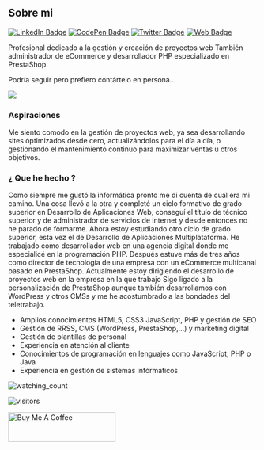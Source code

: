 ## Sobre mi


[![LinkedIn Badge](https://img.shields.io/badge/LinkedIn-Profile-informational?style=flat&logo=linkedin&logoColor=white&color=0D76A8)](https://www.linkedin.com/in/javier-diaz-garrido/)
[![CodePen Badge](https://img.shields.io/badge/CodePen-Profile-informational?style=flat&logo=codepen&logoColor=white&color=black)](https://codepen.io/jadigar)
[![Twitter Badge](https://img.shields.io/badge/Twitter-Profile-informational?style=flat&logo=twitter&logoColor=white&color=1CA2F1)](https://twitter.com/heipry)
[![Web Badge](https://img.shields.io/website-up-down-green-red/http/monip.org.svg)](http://javierdiaz.com.es/)

Profesional dedicado a la gestión y creación de proyectos web
También administrador de eCommerce y desarrollador PHP especializado en PrestaShop.

Podría seguir pero prefiero contártelo en persona...

![](http://javierdiaz.com.es/assets/images/sign.png)
### Aspiraciones

Me siento comodo en la gestión de proyectos web, ya sea desarrollando sites óptimizados desde cero, actualizándolos para el día a día, o gestionando el mantenimiento continuo para maximizar ventas u otros objetivos.

### ¿ Que he hecho ?

Como siempre me gustó la informática pronto me di cuenta de cuál era mi camino. Una cosa llevó a la otra y completé un ciclo formativo de grado superior en Desarrollo de Aplicaciones Web, conseguí el título de técnico superior y de administrador de servicios de internet y desde entonces no he parado de formarme. Ahora estoy estudiando otro ciclo de grado superior, esta vez el de Desarrollo de Aplicaciones Multiplataforma.
He trabajado como desarrollador web en una agencia digital donde me especialicé en la programación PHP. Después estuve más de tres años como director de tecnología de una empresa con un eCommerce multicanal basado en PrestaShop.
Actualmente estoy dirigiendo el desarrollo de proyectos web en la empresa en la que trabajo
Sigo ligado a la personalización de PrestaShop aunque también desarrollamos con WordPress y otros CMSs y me he acostumbrado a las bondades del teletrabajo.

*   Amplios conocimientos HTML5, CSS3 JavaScript, PHP y gestión de SEO
*   Gestión de RRSS, CMS (WordPress, PrestaShop,...) y marketing digital
*   Gestión de plantillas de personal
*   Experiencia en atención al cliente
*   Conocimientos de programación en lenguajes como JavaScript, PHP o Java
*   Experiencia en gestión de sistemas infórmaticos

<img src="https://komarev.com/ghpvc/?username=heipry&color=brightgreen" alt="watching_count" />

![visitors](https://visitor-badge.laobi.icu/badge?page_id=heipry.heipry)

<a href="https://www.buymeacoffee.com/heipry" target="_blank"><img src="https://cdn.buymeacoffee.com/buttons/v2/default-green.png" alt="Buy Me A Coffee" style="height: 60px !important;width: 217px !important;" ></a>
